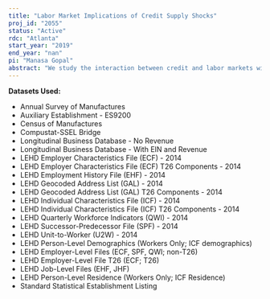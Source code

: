 ```yaml
---
title: "Labor Market Implications of Credit Supply Shocks"
proj_id: "2055"
status: "Active"
rdc: "Atlanta"
start_year: "2019"
end_year: "nan"
pi: "Manasa Gopal"
abstract: "We study the interaction between credit and labor markets with the objective of understanding the impact of financial imperfections on firm and worker outcomes. To do this, we use the Longitudinal Business Database, Longitudinal Employer-Household Dynamics, Census of Manufactures, and Annual Survey of Manufactures, along with data on loan originations in the United States. First, this research will evaluate the effect of credit supply shocks on firm investment, net employment, and the ability of the firm to retain human capital. For this, we create instruments of credit supply shock. We then track current and future labor market outcomes of workers employed at firms affected by credit supply shocks. Our research aims to identify the effects of credit supply shocks, both during and surrounding the financial crisis. Through this research, we also aim to understand the differences in firm and worker outcomes based on (1) lender type—specifically the role of banks vs. nonbanks and (2) the underlying collateral pledged by the firm. "
---
```


**Datasets Used:**

  - Annual Survey of Manufactures 
  - Auxiliary Establishment - ES9200 
  - Census of Manufactures 
  - Compustat-SSEL Bridge 
  - Longitudinal Business Database - No Revenue 
  - Longitudinal Business Database - With EIN and Revenue 
  - LEHD Employer Characteristics File (ECF) - 2014 
  - LEHD Employer Characteristics File (ECF) T26 Components - 2014 
  - LEHD Employment History File (EHF) - 2014 
  - LEHD Geocoded Address List (GAL) - 2014 
  - LEHD Geocoded Address List (GAL) T26 Components - 2014 
  - LEHD Individual Characteristics File (ICF) - 2014 
  - LEHD Individual Characteristics File (ICF) T26 Components - 2014 
  - LEHD Quarterly Workforce Indicators (QWI) - 2014 
  - LEHD Successor-Predecessor File (SPF) - 2014 
  - LEHD Unit-to-Worker (U2W) - 2014 
  - LEHD Person-Level Demographics (Workers Only; ICF demographics) 
  - LEHD Employer-Level Files (ECF, SPF, QWI; non-T26) 
  - LEHD Employer-Level File T26 (ECF; T26) 
  - LEHD Job-Level Files (EHF, JHF) 
  - LEHD Person-Level Residence (Workers Only; ICF Residence) 
  - Standard Statistical Establishment Listing 

